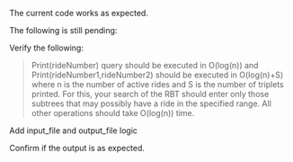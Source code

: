 The current code works as expected.

The following is still pending:

Verify the following:
> Print(rideNumber) query should be executed in O(log(n)) and Print(rideNumber1,rideNumber2) should 
be executed in O(log(n)+S) where n is the number of active rides and S is the number of triplets 
printed. For this, your search of the RBT should enter only those subtrees that may possibly have a ride 
in the specified range. All other operations should take O(log(n)) time.

Add input_file and output_file logic

Confirm if the output is as expected.